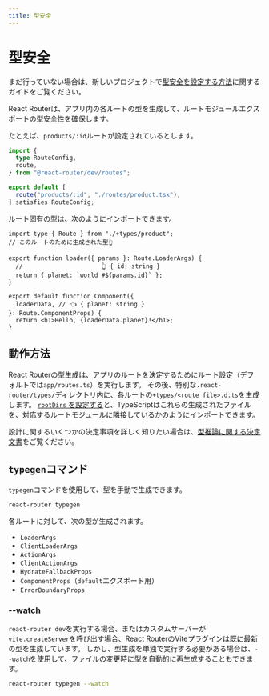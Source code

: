 ```yaml
---
title: 型安全
---
```


# 型安全

まだ行っていない場合は、新しいプロジェクトで[型安全を設定する方法][route-module-type-safety]に関するガイドをご覧ください。

React Routerは、アプリ内の各ルートの型を生成して、ルートモジュールエクスポートの型安全性を確保します。

たとえば、`products/:id`ルートが設定されているとします。

```ts filename=app/routes.ts
import {
  type RouteConfig,
  route,
} from "@react-router/dev/routes";

export default [
  route("products/:id", "./routes/product.tsx"),
] satisfies RouteConfig;
```

ルート固有の型は、次のようにインポートできます。

```tsx filename=app/routes/product.tsx
import type { Route } from "./+types/product";
// このルートのために生成された型👆

export function loader({ params }: Route.LoaderArgs) {
  //                      👆 { id: string }
  return { planet: `world #${params.id}` };
}

export default function Component({
  loaderData, // 👈 { planet: string }
}: Route.ComponentProps) {
  return <h1>Hello, {loaderData.planet}!</h1>;
}
```

## 動作方法

React Routerの型生成は、アプリのルートを決定するためにルート設定（デフォルトでは`app/routes.ts`）を実行します。
その後、特別な`.react-router/types/`ディレクトリ内に、各ルートの`+types/<route file>.d.ts`を生成します。
[`rootDirs` を設定する][route-module-type-safety]と、TypeScriptはこれらの生成されたファイルを、対応するルートモジュールに隣接しているかのようにインポートできます。

設計に関するいくつかの決定事項を詳しく知りたい場合は、[型推論に関する決定文書](https://github.com/remix-run/react-router/blob/dev/decisions/0012-type-inference.md)をご覧ください。

[route-module-type-safety]: ../how-to/route-module-type-safety

## `typegen`コマンド

`typegen`コマンドを使用して、型を手動で生成できます。

```sh
react-router typegen
```

各ルートに対して、次の型が生成されます。

- `LoaderArgs`
- `ClientLoaderArgs`
- `ActionArgs`
- `ClientActionArgs`
- `HydrateFallbackProps`
- `ComponentProps`（`default`エクスポート用）
- `ErrorBoundaryProps`

### --watch

`react-router dev`を実行する場合、またはカスタムサーバーが`vite.createServer`を呼び出す場合、React RouterのViteプラグインは既に最新の型を生成しています。
しかし、型生成を単独で実行する必要がある場合は、`--watch`を使用して、ファイルの変更時に型を自動的に再生成することもできます。

```sh
react-router typegen --watch
```

